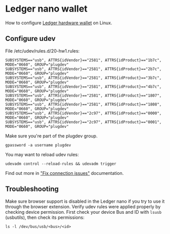 # Ledger nano wallet

How to configure [Ledger hardware wallet](https://www.ledgerwallet.com/) on Linux.

## Configure udev
File /etc/udev/rules.d/20-hw1.rules:
```
SUBSYSTEMS=="usb", ATTRS{idVendor}=="2581", ATTRS{idProduct}=="1b7c", MODE="0660", GROUP="plugdev"
SUBSYSTEMS=="usb", ATTRS{idVendor}=="2581", ATTRS{idProduct}=="2b7c", MODE="0660", GROUP="plugdev"
SUBSYSTEMS=="usb", ATTRS{idVendor}=="2581", ATTRS{idProduct}=="3b7c", MODE="0660", GROUP="plugdev"
SUBSYSTEMS=="usb", ATTRS{idVendor}=="2581", ATTRS{idProduct}=="4b7c", MODE="0660", GROUP="plugdev"
SUBSYSTEMS=="usb", ATTRS{idVendor}=="2581", ATTRS{idProduct}=="1807", MODE="0660", GROUP="plugdev"
SUBSYSTEMS=="usb", ATTRS{idVendor}=="2581", ATTRS{idProduct}=="1808", MODE="0660", GROUP="plugdev"
SUBSYSTEMS=="usb", ATTRS{idVendor}=="2c97", ATTRS{idProduct}=="0000", MODE="0660", GROUP="plugdev"
SUBSYSTEMS=="usb", ATTRS{idVendor}=="2c97", ATTRS{idProduct}=="0001", MODE="0660", GROUP="plugdev"
```

Make sure you're part of the plugdev group.
```
gpassword -a username plugdev
```

You may want to reload udev rules:
```
udevadm control --reload-rules && udevadm trigger
```

Find out more in ["Fix connection issues"](https://support.ledgerwallet.com/hc/en-us/articles/115005165269-Fix-connection-issues) documentation.

## Troubleshooting
Make sure browser support is disabled in the Ledger nano if you try to use it through the browser extension.
Verify udev rules were applied properly by checking device permission. First check your device Bus and ID with `lsusb` (usbutils),
then check its permissions:
```
ls -l /dev/bus/usb/<bus>/<id>
```

